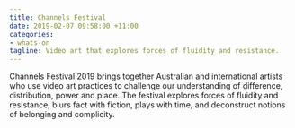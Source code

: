 ```yaml
---
title: Channels Festival
date: 2019-02-07 09:58:00 +11:00
categories:
- whats-on
tagline: Video art that explores forces of fluidity and resistance.
---
```


Channels Festival 2019 brings together Australian and international artists who use video art practices to challenge our understanding of difference, distribution, power and place. The festival explores forces of fluidity and resistance, blurs fact with fiction, plays with time, and deconstruct notions of belonging and complicity.
